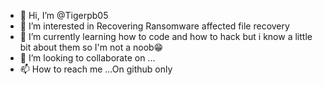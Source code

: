 - 👋 Hi, I’m @Tigerpb05
- 👀 I’m interested in Recovering Ransomware affected file recovery 
- 🌱 I’m currently learning how to code and how to hack but i know a little bit about them so I'm not a noob😁
- 💞️ I’m looking to collaborate on ...
- 📫 How to reach me ...On github only

<!---
Tigerpb05/Tigerpb05 is a ✨ special ✨ repository because its `README.md` (this file) appears on your GitHub profile.
You can click the Preview link to take a look at your changes.
--->
